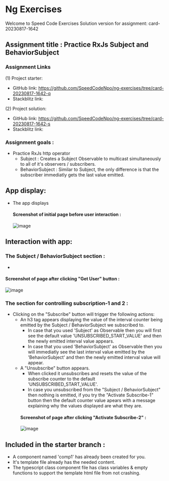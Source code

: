 # Ng Exercises

Welcome to Speed Code Exercises
Solution version for assignment: card-20230817-1642

## Assignment title : Practice RxJs Subject and BehaviorSubject

### Assignment Links

(1) Project starter:

- GitHub link: https://github.com/SpeedCodeNpo/ng-exercises/tree/card-20230817-1642-q
- Stackblitz link:

(2) Project solution:

- GitHub link: https://github.com/SpeedCodeNpo/ng-exercises/tree/card-20230817-1642-s
- Stackblitz link:

### Assignment goals :

- Practice RxJs http operator
  - Subject : Creates a Subject Observable to multicast simultaneously to all of it's observers / subscribers.
  - BehaviorSubject : Similar to Subject, the only difference is that the subscriber immediatly gets the last value emitted.

## App display:

- The app displays 
  #### Screenshot of initial page before user interaction :
  ![image](https://github.com/SpeedCodeNpo/ng-exercises/assets/132397719/8695af42-4a2d-412f-8e54-b3842446b72f)


## Interaction with app:

### The Subject / BehaviorSubject section :

-

#### Screenshot of page after clicking "Get User" button :
![image](https://github.com/SpeedCodeNpo/ng-exercises/assets/132397719/0af1b238-2681-484a-bf0a-47c7b82f644a)


### The section for controlling subscription-1 and 2 :

- Clicking on the "Subscribe" button will trigger the following actions:
  - An h3 tag appears displaying the value of the interval counter being emitted by the Subject / BehaviorSubject we subscribed to.
    - In case that you used 'Subject' as Observable then you will first see the default value 'UNSUBSCRIBED_START_VALUE' and then the newly emitted interval value appears.
    - In case that you used 'BehaviorSubject' as Observable then you will immediatly see the last interval value emitted by the 'BehaviorSubject' and then the newly emitted interval value will appear.
  - A "Unsubscribe" button appears.
    - When clicked it unsubscribes and resets the value of the subscribe counter to the default 'UNSUBSCRIBED_START_VALUE'.
    - In case you unsubscribed from the "Subject / BehaviorSubject" then nothing is emitted, if you try the "Activate Subscribe-1" button then the default counter value apears with a message explaining why the values displayed are what they are.
    #### Screenshot of page after clicking "Activate Subscribe-2" :
    ![image](https://github.com/SpeedCodeNpo/ng-exercises/assets/132397719/c7b44905-cd79-4f2a-8aab-26413ce78750)

## Included in the starter branch :

- A component named 'comp1' has already been created for you.
- It's template file already has the needed content.
- The typescript class component file has class variables & empty functions to support the template html file from not crashing.
